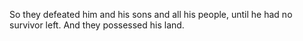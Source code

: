 So they defeated him and his sons and all his people, until he had no survivor left. And they possessed his land.
